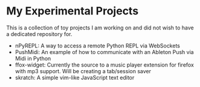 # My Experimental Projects

This is a collection of toy projects I am working on and did not wish to have a dedicated repository for.

- nPyREPL: A way to access a remote Python REPL via WebSockets
- PushMidi: An example of how to communicate with an Ableton Push via Midi in Python
- ffox-widget: Currently the source to a music player extension for firefox with mp3 support. Will be creating a tab/session saver
- skratch: A simple vim-like JavaScript text editor
